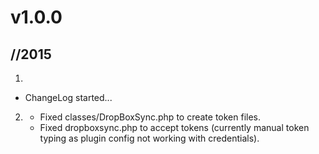 # v1.0.0
## <day>/<month>/2015

1. [](#new)
  * ChangeLog started...
2. [](#bugfix)
    * Fixed classes/DropBoxSync.php to create token files.
    * Fixed dropboxsync.php to accept tokens (currently manual token typing as plugin config not working with credentials).